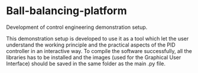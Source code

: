 # Ball-balancing-platform
Development of control engineering demonstration setup.

This demonstration setup is developed to use it as a tool which let the user understand the working principle and the practical aspects of the PID controller in an interactive way. To compile the software successfully, all the libraries has to be installed and the images (used for the Graphical User Interface) should be saved in the same folder as the main .py file.
